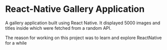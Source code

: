 # React-Native Gallery Application
A gallery application built using React Native. It displayed 5000 images and titles inside which were fetched from a random API.

The reason for working on this project was to learn and explore ReactNative for a while
